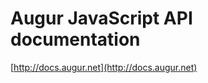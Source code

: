 Augur JavaScript API documentation
==================================

[http://docs.augur.net](http://docs.augur.net)
